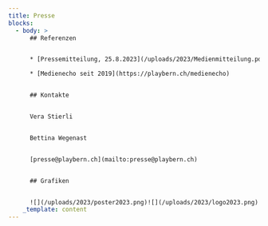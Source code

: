 ```yaml
---
title: Presse
blocks:
  - body: >
      ## Referenzen


      * [Pressemitteilung, 25.8.2023](/uploads/2023/Medienmitteilung.pdf) (PDF)

      * [Medienecho seit 2019](https://playbern.ch/medienecho)


      ## Kontakte


      Vera Stierli


      Bettina Wegenast


      [presse@playbern.ch](mailto:presse@playbern.ch)


      ## Grafiken


      ![](/uploads/2023/poster2023.png)![](/uploads/2023/logo2023.png)![](/uploads/2023/PlayBern-Original.png)
    _template: content
---
```











